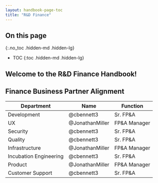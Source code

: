 ```yaml
---
layout: handbook-page-toc
title: "R&D Finance"
---
```


## On this page
{:.no_toc .hidden-md .hidden-lg}

- TOC
{:toc .hidden-md .hidden-lg}

## Welcome to the R&D Finance Handbook!

## Finance Business Partner Alignment

| Department | Name | Function |
| -------- | ---- | -------- |
| Development | @cbennett3 | Sr. FP&A |
| UX | @JonathanMiller | FP&A Manager |
| Security | @cbennett3 | Sr. FP&A |
| Quality | @cbennett3 | Sr. FP&A |
| Infrastructure | @JonathanMiller | FP&A Manager |
| Incubation Engineering | @cbennett3 | Sr. FP&A |
| Product | @JonathanMiller | FP&A Manager |
| Customer Support | @cbennett3 | Sr. FP&A |
